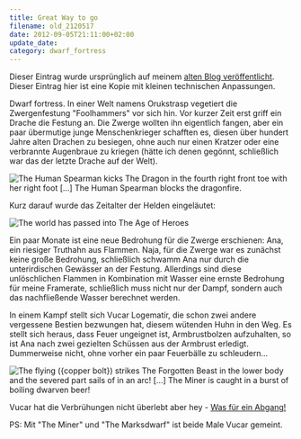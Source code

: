 ```yaml
---
title: Great Way to go
filename: old_2120517
date: 2012-09-05T21:11:00+02:00
update_date:
category: dwarf_fortress
---
```

Dieser Eintrag wurde ursprünglich auf meinem [alten Blog veröffentlicht](https://stu.blogger.de/stories/2120517/). Dieser Eintrag hier ist eine Kopie mit kleinen technischen Anpassungen.

Dwarf fortress. In einer Welt namens Orukstrasp vegetiert die Zwergenfestung "Foolhammers" vor sich hin. Vor kurzer Zeit erst griff ein Drache die Festung an. Die Zwerge wollten ihn eigentlich fangen, aber ein paar übermutige junge Menschenkrieger schafften es, diesen über hundert Jahre alten Drachen zu besiegen, ohne auch nur einen Kratzer oder eine verbrannte Augenbraue zu kriegen (hätte ich denen gegönnt, schließlich war das der letzte Drache auf der Welt).

![The Human Spearman kicks The Dragon in the fourth right front toe with her right foot […] The Human Spearman blocks the dragonfire.](/file/dragonfight.png "Ja, er tritt dem Drachen auf die Zehe und blockt das Drachenfeuer einfach ab")

Kurz darauf wurde das Zeitalter der Helden eingeläutet:

![The world has passed into The Age of Heroes](/file/ageofheroes.png "The Age of Heroes was a time when the last of the powers fought their final battles.")

Ein paar Monate ist eine neue Bedrohung für die Zwerge erschienen: Ana, ein riesiger Truthahn aus Flammen. Naja, für die Zwerge war es zunächst keine große Bedrohung, schließlich schwamm Ana nur durch die unterirdischen Gewässer an der Festung. Allerdings sind diese unlöschlichen Flammen in Kombination mit Wasser eine ernste Bedrohung für meine Framerate, schließlich muss nicht nur der Dampf, sondern auch das nachfließende Wasser berechnet werden.

In einem Kampf stellt sich Vucar Logematír, die schon zwei andere vergessene Bestien bezwungen hat, diesem wütenden Huhn in den Weg. Es stellt sich heraus, dass Feuer ungeignet ist, Armbrustbolzen aufzuhalten, so ist Ana nach zwei gezielten Schüssen aus der Armbrust erledigt. Dummerweise nicht, ohne vorher ein paar Feuerbälle zu schleudern...

![The flying ({copper bolt}) strikes The Forgotten Beast in the lower body and the severed part sails of in an arc! […] The Miner is caught in a burst of boiling dwarven beer!](/file/boilingbeer.png "Alkohol war ihr Ende.")

Vucar hat die Verbrühungen nicht überlebt aber hey - [Was für ein Abgang!](http://tvtropes.org/pmwiki/pmwiki.php/Main/GreatWayToGo)

PS: Mit "The Miner" und "The Marksdwarf" ist beide Male Vucar gemeint.

